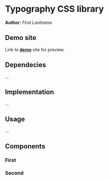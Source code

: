 # Typography CSS library
**Author:** *First Lastname*
## Demo site
Link to **[demo](http://pslib.czwww.github.io/2022l4web-css-typographic-library-Lukas-Martinek)** site for preview.
## Dependecies
...
## Implementation
...
## Usage
...
## Components
### First
### Second
